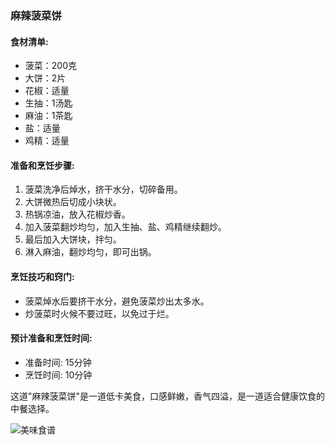﻿---
name: 美味食谱
created_at: 20250422_144117
tags: [AI生成]
---

### 麻辣菠菜饼

#### 食材清单:
- 菠菜：200克
- 大饼：2片
- 花椒：适量
- 生抽：1汤匙
- 麻油：1茶匙
- 盐：适量
- 鸡精：适量

#### 准备和烹饪步骤:
1. 菠菜洗净后焯水，挤干水分，切碎备用。
2. 大饼微热后切成小块状。
3. 热锅凉油，放入花椒炒香。
4. 加入菠菜翻炒均匀，加入生抽、盐、鸡精继续翻炒。
5. 最后加入大饼块，拌匀。
6. 淋入麻油，翻炒均匀，即可出锅。

#### 烹饪技巧和窍门:
- 菠菜焯水后要挤干水分，避免菠菜炒出太多水。
- 炒菠菜时火候不要过旺，以免过于烂。

#### 预计准备和烹饪时间:
- 准备时间: 15分钟
- 烹饪时间: 10分钟

这道"麻辣菠菜饼"是一道低卡美食，口感鲜嫩，香气四溢，是一道适合健康饮食的中餐选择。

![美味食谱](https://source.unsplash.com/random/800x600/?food,美味食谱)
